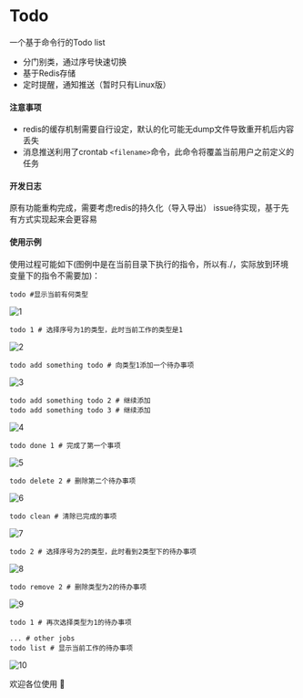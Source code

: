 # Todo
一个基于命令行的Todo list

- 分门别类，通过序号快速切换
- 基于Redis存储
- 定时提醒，通知推送（暂时只有Linux版）

#### 注意事项
- redis的缓存机制需要自行设定，默认的化可能无dump文件导致重开机后内容丢失
- 消息推送利用了crontab `<filename>`命令，此命令将覆盖当前用户之前定义的任务

#### 开发日志
原有功能重构完成，需要考虑redis的持久化（导入导出）
issue待实现，基于先有方式实现起来会更容易

#### 使用示例
使用过程可能如下(图例中是在当前目录下执行的指令，所以有./，实际放到环境变量下的指令不需要加)：
```shell
todo #显示当前有何类型
```
![1](https://user-images.githubusercontent.com/2569600/27209005-cb59dfd0-527b-11e7-975c-b4beaab66452.png)
```shell
todo 1 # 选择序号为1的类型，此时当前工作的类型是1
```
![2](https://user-images.githubusercontent.com/2569600/27209007-cb5e8170-527b-11e7-83d1-560ba06247a1.png)
```shell
todo add something todo # 向类型1添加一个待办事项
```
![3](https://user-images.githubusercontent.com/2569600/27209006-cb5e5722-527b-11e7-8b95-4ae146b33bda.png)
```shell
todo add something todo 2 # 继续添加
todo add something todo 3 # 继续添加
```
![4](https://user-images.githubusercontent.com/2569600/27209008-cb6100da-527b-11e7-8bad-cf7c02a3687f.png)
```shell
todo done 1 # 完成了第一个事项
```
![5](https://user-images.githubusercontent.com/2569600/27209010-cb627956-527b-11e7-80b9-8961ef66fcbe.png)
```shell
todo delete 2 # 删除第二个待办事项
```
![6](https://user-images.githubusercontent.com/2569600/27209009-cb6219b6-527b-11e7-9a13-22ad3e71190b.png)
```shell
todo clean # 清除已完成的事项
```
![7](https://user-images.githubusercontent.com/2569600/27209011-cb865d8a-527b-11e7-9046-68d316cc951c.png)
```shell
todo 2 # 选择序号为2的类型，此时看到2类型下的待办事项
```
![8](https://user-images.githubusercontent.com/2569600/27209014-cb92656c-527b-11e7-944d-c181607573af.png)
```shell
todo remove 2 # 删除类型为2的待办事项
```
![9](https://user-images.githubusercontent.com/2569600/27209012-cb8e030a-527b-11e7-82f6-a88c099cdef4.png)
```shell
todo 1 # 再次选择类型为1的待办事项
```
```shell
... # other jobs
todo list # 显示当前工作的待办事项
```
![10](https://user-images.githubusercontent.com/2569600/27209013-cb8fbfe2-527b-11e7-9e7c-beb7625f3567.png)

欢迎各位使用 :tada:
